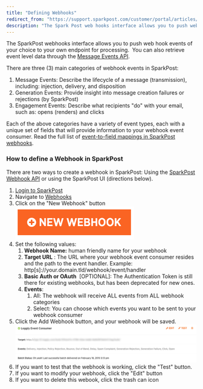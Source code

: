 ```yaml
---
title: "Defining Webhooks"
redirect_from: "https://support.sparkpost.com/customer/portal/articles/1929974-defining-webhooks"
description: "The Spark Post web hooks interface allows you to push web hook events of your choice to your own endpoint for processing You can also retrieve event level data through the Message Events API There are three 3 main categories of webhook events in Spark Post Message Events Describe the..."
---
```


The SparkPost webhooks interface allows you to push web hook events of your choice to your own endpoint for processing.  You can also retrieve event level data through the [Message Events API](https://developers.sparkpost.com/api/message-events). 

There are three (3) main categories of webhook events in SparkPost:

1.  Message Events: Describe the lifecycle of a message (transmission), including: injection, delivery, and disposition
2.  Generation Events: Provide insight into message creation failures or rejections (by SparkPost)
3.  Engagement Events: Describe what recipients "do" with your email, such as: opens (renders) and clicks

Each of the above categories have a variety of event types, each with a unique set of fields that will provide information to your webhook event consumer. Read the full list of [event-to-field mappings in SparkPost webhooks](https://developers.sparkpost.com/api/webhooks).

 ### How to define a Webhook in SparkPost 

There are two ways to create a webhook in SparkPost: Using the [SparkPost Webhook API](https://developers.sparkpost.com/api/webhooks) or using the SparkPost UI (directions below). 

1.  [Login to SparkPost](https://app.sparkpost.com/)
1.  Navigate to [Webhooks](https://app.sparkpost.com/#/configuration)
1.  Click on the "New Webhook" button
    ![New Webhook button in SparkPost](media/defining-webhooks/new-webhook-button-in-sparkpost.png)
1.  Set the following values:
    1.  **Webhook Name:**       human friendly name for your webhook
    1.  **Target URL**    : The URL where your webhook event consumer resides and the path to the event handler. Example: http[s]://your.domain.tld/webhook/event/handler
    1.  **Basic Auth or OAuth**               [OPTIONAL]: The Authentication Token is still there for existing webhooks, but has been deprecated for new ones. 
    1.  **Events**:
        1.  All: The webhook will receive ALL events from ALL webhook categories
        1.  Select: You can choose which events you want to be sent to your webhook consumer
1.  Click the Add Webhook button, and your webhook will be saved.
    ![SparkPost webhook in the UI](media/defining-webhooks/sparkpost-webhook-in-the-uiundefined)
1.  If you want to test that the webhook is working, click the "Test" button.
1.  If you want to modify your webhook, click the "Edit" button
1.  If you want to delete this webook, click the trash can icon